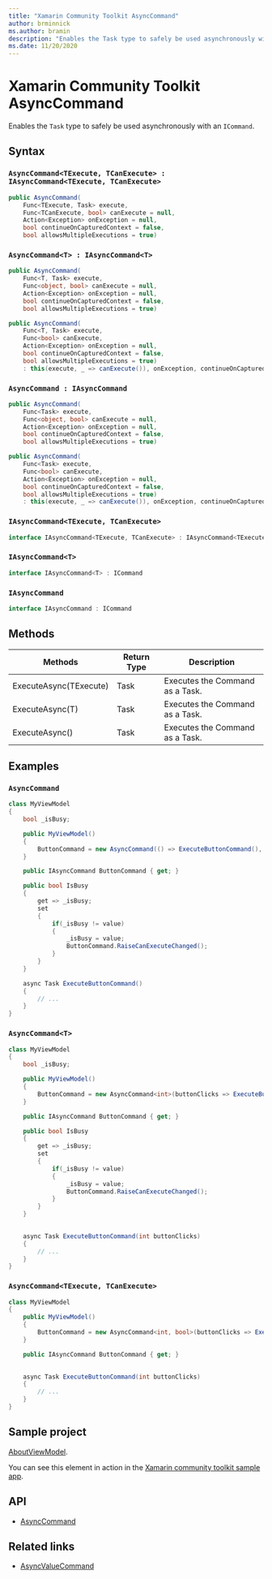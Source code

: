 ```yaml
---
title: "Xamarin Community Toolkit AsyncCommand"
author: brminnick
ms.author: bramin
description: "Enables the Task type to safely be used asynchronously with an ICommand."
ms.date: 11/20/2020
---
```


# Xamarin Community Toolkit AsyncCommand

Enables the `Task` type to safely be used asynchronously with an `ICommand`.

## Syntax

### `AsyncCommand<TExecute, TCanExecute> : IAsyncCommand<TExecute, TCanExecute>`

```csharp
public AsyncCommand(
    Func<TExecute, Task> execute,
    Func<TCanExecute, bool> canExecute = null,
    Action<Exception> onException = null,
    bool continueOnCapturedContext = false,
    bool allowsMultipleExecutions = true)
```

### `AsyncCommand<T> : IAsyncCommand<T>`

```csharp
public AsyncCommand(
    Func<T, Task> execute,
    Func<object, bool> canExecute = null,
    Action<Exception> onException = null,
    bool continueOnCapturedContext = false,
    bool allowsMultipleExecutions = true)
```

```csharp
public AsyncCommand(
    Func<T, Task> execute,
    Func<bool> canExecute,
    Action<Exception> onException = null,
    bool continueOnCapturedContext = false,
    bool allowsMultipleExecutions = true)
    : this(execute, _ => canExecute()), onException, continueOnCapturedContext, allowsMultipleExecutions)
```

### `AsyncCommand : IAsyncCommand`

```csharp
public AsyncCommand(
    Func<Task> execute,
    Func<object, bool> canExecute = null,
    Action<Exception> onException = null,
    bool continueOnCapturedContext = false,
    bool allowsMultipleExecutions = true)
```

```csharp
public AsyncCommand(
    Func<Task> execute,
    Func<bool> canExecute,
    Action<Exception> onException = null,
    bool continueOnCapturedContext = false,
    bool allowsMultipleExecutions = true)
    : this(execute, _ => canExecute()), onException, continueOnCapturedContext, allowsMultipleExecutions)
```

### `IAsyncCommand<TExecute, TCanExecute>`

```csharp
interface IAsyncCommand<TExecute, TCanExecute> : IAsyncCommand<TExecute>
```

### `IAsyncCommand<T>`

```csharp
interface IAsyncCommand<T> : ICommand
```

### `IAsyncCommand`

```csharp
interface IAsyncCommand : ICommand
```

## Methods

| Methods | Return Type | Description |
| -- | -- | -- |
| ExecuteAsync(TExecute) | Task | Executes the Command as a Task. |
| ExecuteAsync(T) | Task | Executes the Command as a Task. |
| ExecuteAsync() | Task | Executes the Command as a Task. |

## Examples

### `AsyncCommand`

```csharp
class MyViewModel
{
    bool _isBusy;

    public MyViewModel()
    {
        ButtonCommand = new AsyncCommand(() => ExecuteButtonCommand(), _ => !IsBusy);
    }

    public IAsyncCommand ButtonCommand { get; }

    public bool IsBusy
    {
        get => _isBusy;
        set
        {
            if(_isBusy != value)
            {
                _isBusy = value;
                ButtonCommand.RaiseCanExecuteChanged();
            }
        }
    }    

    async Task ExecuteButtonCommand()
    {
        // ...
    }
}
```

### `AsyncCommand<T>`

```csharp
class MyViewModel
{
    bool _isBusy;

    public MyViewModel()
    {
        ButtonCommand = new AsyncCommand<int>(buttonClicks => ExecuteButtonCommand(buttonClicks), _ => !IsBusy);
    }

    public IAsyncCommand ButtonCommand { get; }

    public bool IsBusy
    {
        get => _isBusy;
        set
        {
            if(_isBusy != value)
            {
                _isBusy = value;
                ButtonCommand.RaiseCanExecuteChanged();
            }
        }
    }   
    

    async Task ExecuteButtonCommand(int buttonClicks)
    {
        // ...
    }
}
```

### `AsyncCommand<TExecute, TCanExecute>`

```csharp
class MyViewModel
{
    public MyViewModel()
    {
        ButtonCommand = new AsyncCommand<int, bool>(buttonClicks => ExecuteButtonCommand(buttonClicks), isBusy => !isBusy);
    }

    public IAsyncCommand ButtonCommand { get; } 
    

    async Task ExecuteButtonCommand(int buttonClicks)
    {
        // ...
    }
}
```

## Sample project

[AboutViewModel](https://github.com/xamarin/XamarinCommunityToolkit/blob/main/samples/XCT.Sample/ViewModels/AboutViewModel.cs). 

You can see this element in action in the [Xamarin community toolkit sample app](https://github.com/xamarin/XamarinCommunityToolkit/tree/main/XamarinCommunityToolkitSample).

## API

- [AsyncCommand](https://github.com/xamarin/XamarinCommunityToolkit/blob/main/src/CommunityToolkit/Xamarin.CommunityToolkit/ObjectModel/AsyncCommand.shared.cs)

## Related links

- [AsyncValueCommand](asyncvaluecommand.md)
